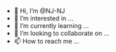 - 👋 Hi, I’m @NJ-NJ
- 👀 I’m interested in ...
- 🌱 I’m currently learning ...
- 💞️ I’m looking to collaborate on ...
- 📫 How to reach me ...

<!---
NJ-NJ/NJ-NJ is a ✨ special ✨ repository because its `README.md` (this file) appears on your GitHub profile.
You can click the Preview link to take a look at your changes.
--->
